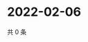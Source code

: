 # 2022-02-06

共 0 条

<!-- BEGIN WEIBO -->
<!-- 最后更新时间 Sun Feb 06 2022 20:01:24 GMT+0800 (China Standard Time) -->

<!-- END WEIBO -->
